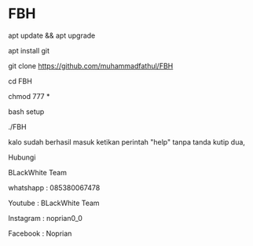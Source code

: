 # FBH

apt update && apt upgrade

apt install git

git clone https://github.com/muhammadfathul/FBH

cd FBH

chmod 777 *

bash setup

./FBH

kalo sudah berhasil masuk ketikan perintah
"help" tanpa tanda kutip dua,

Hubungi

BLackWhite Team

whatshapp : 085380067478

Youtube   : BLackWhite Team

Instagram : noprian0_0

Facebook  : Noprian
